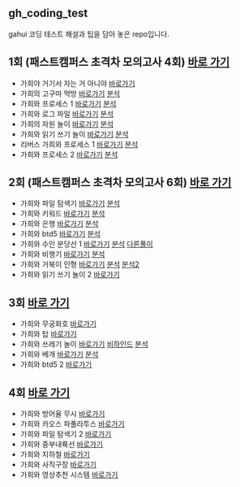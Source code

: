 
## gh_coding_test
gahui 코딩 테스트 해설과 팁을 담아 놓은 repo입니다.

## 1회 (패스트캠퍼스 초격차 모의고사 4회) [바로 가기](https://www.acmicpc.net/category/detail/2546)
* 가희야 거기서 자는 거 아니야  [바로가기](https://www.acmicpc.net/problem/21771)
* 가희의 고구마 먹방  [바로가기](https://www.acmicpc.net/problem/21772) [분석](https://codingdog.tistory.com/529) 
* 가희와 프로세스 1  [바로가기](https://www.acmicpc.net/problem/21773) [분석](https://codingdog.tistory.com/537) 
* 가희와 로그 파일  [바로가기](https://www.acmicpc.net/problem/21774) [분석](https://codingdog.tistory.com/519) 
* 가희의 자원 놀이  [바로가기](https://www.acmicpc.net/problem/21775) [분석](https://codingdog.tistory.com/666) 
* 가희와 읽기 쓰기 놀이  [바로가기](https://www.acmicpc.net/problem/21776) [분석](https://codingdog.tistory.com/581) 
* 리버스 가희와 프로세스 1  [바로가기](https://www.acmicpc.net/problem/21777) [분석](https://codingdog.tistory.com/626) 
* 가희와 프로세스 2  [바로가기](https://www.acmicpc.net/problem/21778) [분석](https://codingdog.tistory.com/668) 

## 2회 (패스트캠퍼스 초격차 모의고사 6회) [바로 가기](https://www.acmicpc.net/category/detail/2612)
* 가희와 파일 탐색기  [바로가기](https://www.acmicpc.net/problem/22232) [분석](https://codingdog.tistory.com/554) 
* 가희와 키워드  [바로가기](https://www.acmicpc.net/problem/22233) [분석](https://codingdog.tistory.com/669) 
* 가희와 은행  [바로가기](https://www.acmicpc.net/problem/22234) [분석](https://codingdog.tistory.com/567) 
* 가희와 btd5  [바로가기](https://www.acmicpc.net/problem/22238) [분석](https://codingdog.tistory.com/620)
* 가희와 수인 분당선 1  [바로가기](https://www.acmicpc.net/problem/22235) [분석](https://codingdog.tistory.com/597) [다른풀이](https://boomrabbit.tistory.com/170) 
* 가희와 비행기  [바로가기](https://www.acmicpc.net/problem/22236) [분석](https://codingdog.tistory.com/653) 
* 가희와 거북이 인형  [바로가기](https://www.acmicpc.net/problem/22237) [분석](https://codingdog.tistory.com/564) [분석2](https://codingdog.tistory.com/590) 
* 가희와 읽기 쓰기 놀이 2  [바로가기](https://www.acmicpc.net/problem/22239) 


## 3회 [바로 가기](https://www.acmicpc.net/contest/view/755)
* 가희와 무궁화호 [바로가기](https://www.acmicpc.net/problem/24336) 
* 가희와 탑 [바로가기](https://www.acmicpc.net/problem/24337) 
* 가희와 쓰레기 놀이 [바로가기](https://www.acmicpc.net/problem/24339) [비하인드](https://codingdog.tistory.com/659) [분석](https://codingdog.tistory.com/660) 
* 가희와 베개 [바로가기](https://www.acmicpc.net/problem/24338) [분석](https://codingdog.tistory.com/657) 
* 가희와 btd5 2 [바로가기](https://www.acmicpc.net/problem/24340) 


## 4회 [바로 가기](https://www.acmicpc.net/contest/view/819)
* 가희와 방어율 무시 [바로가기](https://www.acmicpc.net/problem/25238) 
* 가희와 카오스 파풀라투스 [바로가기](https://www.acmicpc.net/problem/25239) 
* 가희와 파일 탐색기 2 [바로가기](https://www.acmicpc.net/problem/25240) 
* 가희와 중부내륙선 [바로가기](https://www.acmicpc.net/problem/25243) 
* 가희와 지하철 [바로가기](https://www.acmicpc.net/problem/25241) 
* 가희와 사직구장 [바로가기](https://www.acmicpc.net/problem/25242) 
* 가희와 영상추천 시스템 [바로가기](https://www.acmicpc.net/problem/25244)
